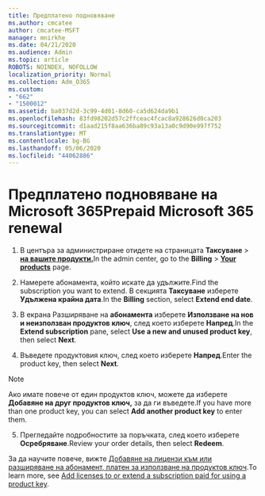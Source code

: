 ```yaml
---
title: Предплатено подновяване
ms.author: cmcatee
author: cmcatee-MSFT
manager: mnirkhe
ms.date: 04/21/2020
ms.audience: Admin
ms.topic: article
ROBOTS: NOINDEX, NOFOLLOW
localization_priority: Normal
ms.collection: Adm_O365
ms.custom:
- "662"
- "1500012"
ms.assetid: ba037d2d-3c99-4d01-8d60-ca5d624da9b1
ms.openlocfilehash: 83fd98202d57c2ffceac4fcac8a928626d0ca203
ms.sourcegitcommit: d1aad215f8aa636ba89c93a13a0c9d90e997f752
ms.translationtype: MT
ms.contentlocale: bg-BG
ms.lasthandoff: 05/06/2020
ms.locfileid: "44062886"
---
```

# <a name="prepaid-microsoft-365-renewal"></a><span data-ttu-id="0f8b4-102">Предплатено подновяване на Microsoft 365</span><span class="sxs-lookup"><span data-stu-id="0f8b4-102">Prepaid Microsoft 365 renewal</span></span>

1. <span data-ttu-id="0f8b4-103">В центъра за администриране отидете на страницата **Таксуване** \> **[на вашите продукти.](https://go.microsoft.com/fwlink/p/?linkid=842054)**</span><span class="sxs-lookup"><span data-stu-id="0f8b4-103">In the admin center, go to the **Billing** \> **[Your products](https://go.microsoft.com/fwlink/p/?linkid=842054)** page.</span></span>

2. <span data-ttu-id="0f8b4-104">Намерете абонамента, който искате да удължите.</span><span class="sxs-lookup"><span data-stu-id="0f8b4-104">Find the subscription you want to extend.</span></span> <span data-ttu-id="0f8b4-105">В секцията **Таксуване** изберете **Удължена крайна дата**.</span><span class="sxs-lookup"><span data-stu-id="0f8b4-105">In the **Billing** section, select **Extend end date**.</span></span>

3. <span data-ttu-id="0f8b4-106">В екрана Разширяване на **абонамента** изберете **Използване на нов и неизползван продуктов ключ**, след което изберете **Напред**.</span><span class="sxs-lookup"><span data-stu-id="0f8b4-106">In the **Extend subscription** pane, select **Use a new and unused product key**, then select **Next**.</span></span>

4. <span data-ttu-id="0f8b4-107">Въведете продуктовия ключ, след което изберете **Напред**.</span><span class="sxs-lookup"><span data-stu-id="0f8b4-107">Enter the product key, then select **Next**.</span></span>

> [!NOTE]
> <span data-ttu-id="0f8b4-108">Ако имате повече от един продуктов ключ, можете да изберете **Добавяне на друг продуктов ключ,** за да ги въведете.</span><span class="sxs-lookup"><span data-stu-id="0f8b4-108">If you have more than one product key, you can select **Add another product key** to enter them.</span></span>

5. <span data-ttu-id="0f8b4-109">Прегледайте подробностите за поръчката, след което изберете **Осребряване**.</span><span class="sxs-lookup"><span data-stu-id="0f8b4-109">Review your order details, then select **Redeem**.</span></span>

<span data-ttu-id="0f8b4-110">За да научите повече, вижте [Добавяне на лицензи към или разширяване на абонамент, платен за използване на продуктов ключ](https://docs.microsoft.com/office365/admin/misc/add-licenses-using-product-key).</span><span class="sxs-lookup"><span data-stu-id="0f8b4-110">To learn more, see [Add licenses to or extend a subscription paid for using a product key](https://docs.microsoft.com/office365/admin/misc/add-licenses-using-product-key).</span></span>